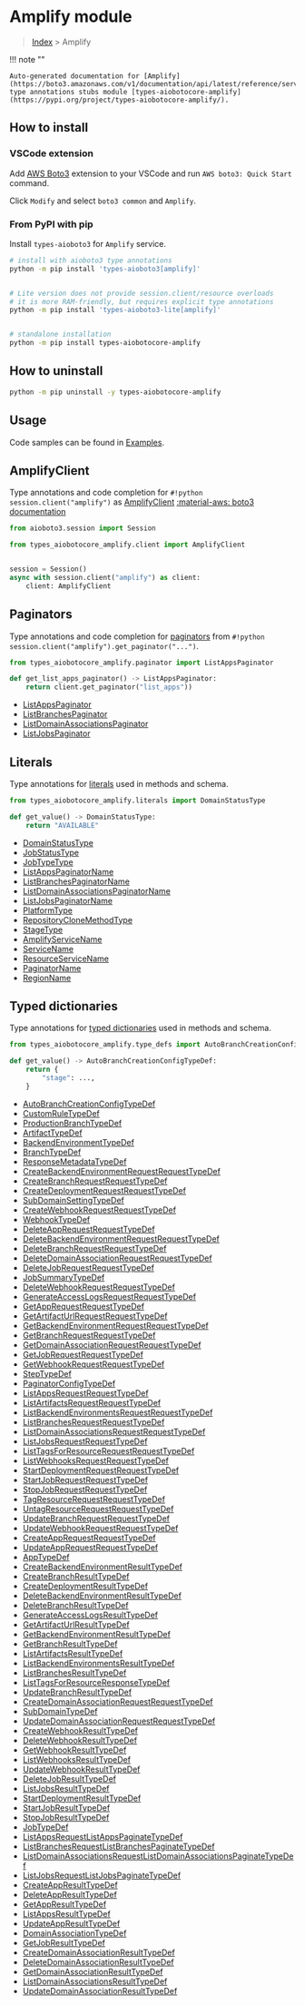 # Amplify module

> [Index](../README.md) > Amplify


!!! note ""

    Auto-generated documentation for [Amplify](https://boto3.amazonaws.com/v1/documentation/api/latest/reference/services/amplify.html#Amplify)
    type annotations stubs module [types-aiobotocore-amplify](https://pypi.org/project/types-aiobotocore-amplify/).

## How to install

### VSCode extension

Add [AWS Boto3](https://marketplace.visualstudio.com/items?itemName=Boto3typed.boto3-ide)
extension to your VSCode and run `AWS boto3: Quick Start` command.

Click `Modify` and select `boto3 common` and `Amplify`.

### From PyPI with pip

Install `types-aioboto3` for `Amplify` service.

```bash
# install with aioboto3 type annotations
python -m pip install 'types-aioboto3[amplify]'


# Lite version does not provide session.client/resource overloads
# it is more RAM-friendly, but requires explicit type annotations
python -m pip install 'types-aioboto3-lite[amplify]'


# standalone installation
python -m pip install types-aiobotocore-amplify
```



## How to uninstall

```bash
python -m pip uninstall -y types-aiobotocore-amplify
```

## Usage

Code samples can be found in [Examples](./usage.md).

## AmplifyClient

Type annotations and code completion for  `#!python session.client("amplify")` as [AmplifyClient](./client.md)
[:material-aws: boto3 documentation](https://boto3.amazonaws.com/v1/documentation/api/latest/reference/services/amplify.html#Amplify.Client)

```python title="Usage example"
from aioboto3.session import Session

from types_aiobotocore_amplify.client import AmplifyClient


session = Session()
async with session.client("amplify") as client:
    client: AmplifyClient
```


## Paginators

Type annotations and code completion for
[paginators](./paginators.md)
from `#!python session.client("amplify").get_paginator("...")`.

```python title="Usage example"
from types_aiobotocore_amplify.paginator import ListAppsPaginator

def get_list_apps_paginator() -> ListAppsPaginator:
    return client.get_paginator("list_apps"))
```

- [ListAppsPaginator](./paginators.md#listappspaginator)
- [ListBranchesPaginator](./paginators.md#listbranchespaginator)
- [ListDomainAssociationsPaginator](./paginators.md#listdomainassociationspaginator)
- [ListJobsPaginator](./paginators.md#listjobspaginator)








## Literals

Type annotations for [literals](./literals.md) used in methods and schema.

```python title="Usage example"
from types_aiobotocore_amplify.literals import DomainStatusType

def get_value() -> DomainStatusType:
    return "AVAILABLE"
```

- [DomainStatusType](./literals.md#domainstatustype)
- [JobStatusType](./literals.md#jobstatustype)
- [JobTypeType](./literals.md#jobtypetype)
- [ListAppsPaginatorName](./literals.md#listappspaginatorname)
- [ListBranchesPaginatorName](./literals.md#listbranchespaginatorname)
- [ListDomainAssociationsPaginatorName](./literals.md#listdomainassociationspaginatorname)
- [ListJobsPaginatorName](./literals.md#listjobspaginatorname)
- [PlatformType](./literals.md#platformtype)
- [RepositoryCloneMethodType](./literals.md#repositoryclonemethodtype)
- [StageType](./literals.md#stagetype)
- [AmplifyServiceName](./literals.md#amplifyservicename)
- [ServiceName](./literals.md#servicename)
- [ResourceServiceName](./literals.md#resourceservicename)
- [PaginatorName](./literals.md#paginatorname)
- [RegionName](./literals.md#regionname)




## Typed dictionaries

Type annotations for [typed dictionaries](./type_defs.md) used in methods and schema.

```python title="Usage example"
from types_aiobotocore_amplify.type_defs import AutoBranchCreationConfigTypeDef

def get_value() -> AutoBranchCreationConfigTypeDef:
    return {
        "stage": ...,
    }
```

- [AutoBranchCreationConfigTypeDef](./type_defs.md#autobranchcreationconfigtypedef)
- [CustomRuleTypeDef](./type_defs.md#customruletypedef)
- [ProductionBranchTypeDef](./type_defs.md#productionbranchtypedef)
- [ArtifactTypeDef](./type_defs.md#artifacttypedef)
- [BackendEnvironmentTypeDef](./type_defs.md#backendenvironmenttypedef)
- [BranchTypeDef](./type_defs.md#branchtypedef)
- [ResponseMetadataTypeDef](./type_defs.md#responsemetadatatypedef)
- [CreateBackendEnvironmentRequestRequestTypeDef](./type_defs.md#createbackendenvironmentrequestrequesttypedef)
- [CreateBranchRequestRequestTypeDef](./type_defs.md#createbranchrequestrequesttypedef)
- [CreateDeploymentRequestRequestTypeDef](./type_defs.md#createdeploymentrequestrequesttypedef)
- [SubDomainSettingTypeDef](./type_defs.md#subdomainsettingtypedef)
- [CreateWebhookRequestRequestTypeDef](./type_defs.md#createwebhookrequestrequesttypedef)
- [WebhookTypeDef](./type_defs.md#webhooktypedef)
- [DeleteAppRequestRequestTypeDef](./type_defs.md#deleteapprequestrequesttypedef)
- [DeleteBackendEnvironmentRequestRequestTypeDef](./type_defs.md#deletebackendenvironmentrequestrequesttypedef)
- [DeleteBranchRequestRequestTypeDef](./type_defs.md#deletebranchrequestrequesttypedef)
- [DeleteDomainAssociationRequestRequestTypeDef](./type_defs.md#deletedomainassociationrequestrequesttypedef)
- [DeleteJobRequestRequestTypeDef](./type_defs.md#deletejobrequestrequesttypedef)
- [JobSummaryTypeDef](./type_defs.md#jobsummarytypedef)
- [DeleteWebhookRequestRequestTypeDef](./type_defs.md#deletewebhookrequestrequesttypedef)
- [GenerateAccessLogsRequestRequestTypeDef](./type_defs.md#generateaccesslogsrequestrequesttypedef)
- [GetAppRequestRequestTypeDef](./type_defs.md#getapprequestrequesttypedef)
- [GetArtifactUrlRequestRequestTypeDef](./type_defs.md#getartifacturlrequestrequesttypedef)
- [GetBackendEnvironmentRequestRequestTypeDef](./type_defs.md#getbackendenvironmentrequestrequesttypedef)
- [GetBranchRequestRequestTypeDef](./type_defs.md#getbranchrequestrequesttypedef)
- [GetDomainAssociationRequestRequestTypeDef](./type_defs.md#getdomainassociationrequestrequesttypedef)
- [GetJobRequestRequestTypeDef](./type_defs.md#getjobrequestrequesttypedef)
- [GetWebhookRequestRequestTypeDef](./type_defs.md#getwebhookrequestrequesttypedef)
- [StepTypeDef](./type_defs.md#steptypedef)
- [PaginatorConfigTypeDef](./type_defs.md#paginatorconfigtypedef)
- [ListAppsRequestRequestTypeDef](./type_defs.md#listappsrequestrequesttypedef)
- [ListArtifactsRequestRequestTypeDef](./type_defs.md#listartifactsrequestrequesttypedef)
- [ListBackendEnvironmentsRequestRequestTypeDef](./type_defs.md#listbackendenvironmentsrequestrequesttypedef)
- [ListBranchesRequestRequestTypeDef](./type_defs.md#listbranchesrequestrequesttypedef)
- [ListDomainAssociationsRequestRequestTypeDef](./type_defs.md#listdomainassociationsrequestrequesttypedef)
- [ListJobsRequestRequestTypeDef](./type_defs.md#listjobsrequestrequesttypedef)
- [ListTagsForResourceRequestRequestTypeDef](./type_defs.md#listtagsforresourcerequestrequesttypedef)
- [ListWebhooksRequestRequestTypeDef](./type_defs.md#listwebhooksrequestrequesttypedef)
- [StartDeploymentRequestRequestTypeDef](./type_defs.md#startdeploymentrequestrequesttypedef)
- [StartJobRequestRequestTypeDef](./type_defs.md#startjobrequestrequesttypedef)
- [StopJobRequestRequestTypeDef](./type_defs.md#stopjobrequestrequesttypedef)
- [TagResourceRequestRequestTypeDef](./type_defs.md#tagresourcerequestrequesttypedef)
- [UntagResourceRequestRequestTypeDef](./type_defs.md#untagresourcerequestrequesttypedef)
- [UpdateBranchRequestRequestTypeDef](./type_defs.md#updatebranchrequestrequesttypedef)
- [UpdateWebhookRequestRequestTypeDef](./type_defs.md#updatewebhookrequestrequesttypedef)
- [CreateAppRequestRequestTypeDef](./type_defs.md#createapprequestrequesttypedef)
- [UpdateAppRequestRequestTypeDef](./type_defs.md#updateapprequestrequesttypedef)
- [AppTypeDef](./type_defs.md#apptypedef)
- [CreateBackendEnvironmentResultTypeDef](./type_defs.md#createbackendenvironmentresulttypedef)
- [CreateBranchResultTypeDef](./type_defs.md#createbranchresulttypedef)
- [CreateDeploymentResultTypeDef](./type_defs.md#createdeploymentresulttypedef)
- [DeleteBackendEnvironmentResultTypeDef](./type_defs.md#deletebackendenvironmentresulttypedef)
- [DeleteBranchResultTypeDef](./type_defs.md#deletebranchresulttypedef)
- [GenerateAccessLogsResultTypeDef](./type_defs.md#generateaccesslogsresulttypedef)
- [GetArtifactUrlResultTypeDef](./type_defs.md#getartifacturlresulttypedef)
- [GetBackendEnvironmentResultTypeDef](./type_defs.md#getbackendenvironmentresulttypedef)
- [GetBranchResultTypeDef](./type_defs.md#getbranchresulttypedef)
- [ListArtifactsResultTypeDef](./type_defs.md#listartifactsresulttypedef)
- [ListBackendEnvironmentsResultTypeDef](./type_defs.md#listbackendenvironmentsresulttypedef)
- [ListBranchesResultTypeDef](./type_defs.md#listbranchesresulttypedef)
- [ListTagsForResourceResponseTypeDef](./type_defs.md#listtagsforresourceresponsetypedef)
- [UpdateBranchResultTypeDef](./type_defs.md#updatebranchresulttypedef)
- [CreateDomainAssociationRequestRequestTypeDef](./type_defs.md#createdomainassociationrequestrequesttypedef)
- [SubDomainTypeDef](./type_defs.md#subdomaintypedef)
- [UpdateDomainAssociationRequestRequestTypeDef](./type_defs.md#updatedomainassociationrequestrequesttypedef)
- [CreateWebhookResultTypeDef](./type_defs.md#createwebhookresulttypedef)
- [DeleteWebhookResultTypeDef](./type_defs.md#deletewebhookresulttypedef)
- [GetWebhookResultTypeDef](./type_defs.md#getwebhookresulttypedef)
- [ListWebhooksResultTypeDef](./type_defs.md#listwebhooksresulttypedef)
- [UpdateWebhookResultTypeDef](./type_defs.md#updatewebhookresulttypedef)
- [DeleteJobResultTypeDef](./type_defs.md#deletejobresulttypedef)
- [ListJobsResultTypeDef](./type_defs.md#listjobsresulttypedef)
- [StartDeploymentResultTypeDef](./type_defs.md#startdeploymentresulttypedef)
- [StartJobResultTypeDef](./type_defs.md#startjobresulttypedef)
- [StopJobResultTypeDef](./type_defs.md#stopjobresulttypedef)
- [JobTypeDef](./type_defs.md#jobtypedef)
- [ListAppsRequestListAppsPaginateTypeDef](./type_defs.md#listappsrequestlistappspaginatetypedef)
- [ListBranchesRequestListBranchesPaginateTypeDef](./type_defs.md#listbranchesrequestlistbranchespaginatetypedef)
- [ListDomainAssociationsRequestListDomainAssociationsPaginateTypeDef](./type_defs.md#listdomainassociationsrequestlistdomainassociationspaginatetypedef)
- [ListJobsRequestListJobsPaginateTypeDef](./type_defs.md#listjobsrequestlistjobspaginatetypedef)
- [CreateAppResultTypeDef](./type_defs.md#createappresulttypedef)
- [DeleteAppResultTypeDef](./type_defs.md#deleteappresulttypedef)
- [GetAppResultTypeDef](./type_defs.md#getappresulttypedef)
- [ListAppsResultTypeDef](./type_defs.md#listappsresulttypedef)
- [UpdateAppResultTypeDef](./type_defs.md#updateappresulttypedef)
- [DomainAssociationTypeDef](./type_defs.md#domainassociationtypedef)
- [GetJobResultTypeDef](./type_defs.md#getjobresulttypedef)
- [CreateDomainAssociationResultTypeDef](./type_defs.md#createdomainassociationresulttypedef)
- [DeleteDomainAssociationResultTypeDef](./type_defs.md#deletedomainassociationresulttypedef)
- [GetDomainAssociationResultTypeDef](./type_defs.md#getdomainassociationresulttypedef)
- [ListDomainAssociationsResultTypeDef](./type_defs.md#listdomainassociationsresulttypedef)
- [UpdateDomainAssociationResultTypeDef](./type_defs.md#updatedomainassociationresulttypedef)

